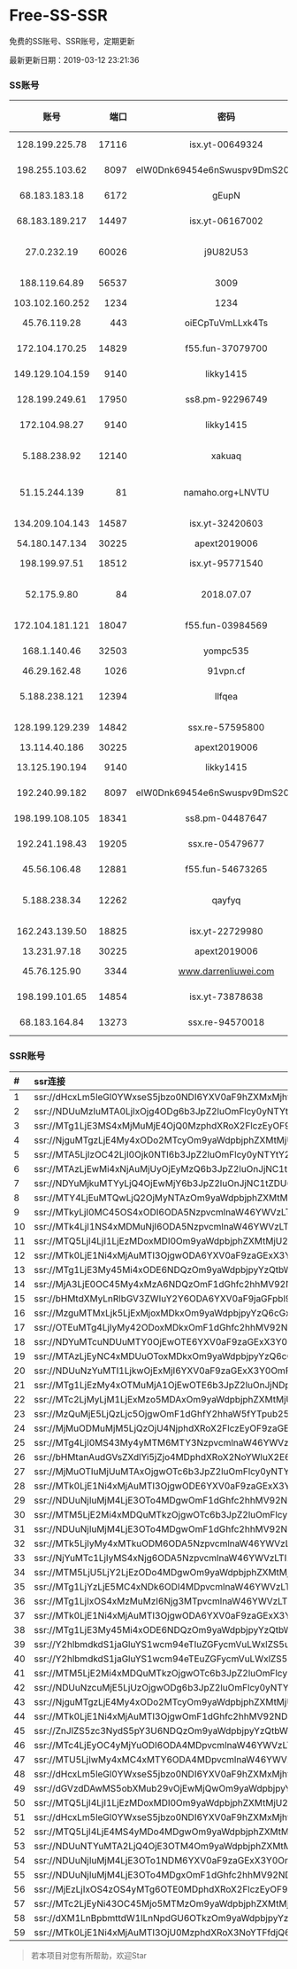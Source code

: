 # Free-SS-SSR

免费的SS账号、SSR账号，定期更新

最新更新日期：2019-03-12 23:21:36 

### SS账号

|账号|端口|密码|加密方式|更新时间|国家|
|:-----:|-----:|:----:|:----:|:----:|:----:|
|128.199.225.78|17116|isx.yt-00649324|aes-256-cfb|23:17:05|SG|
|198.255.103.62|8097|eIW0Dnk69454e6nSwuspv9DmS201tQ0D|aes-256-cfb|23:17:15|US|
|68.183.183.18|6172|gEupN|aes-256-cfb|23:17:17|SG|
|68.183.189.217|14497|isx.yt-06167002|aes-256-cfb|23:17:05|SG|
|27.0.232.19|60026|j9U82U53|xchacha20-ietf-poly1305|22:32:49|HK|
|188.119.64.89|56537|3009|aes-256-cfb|22:37:12|RU|
|103.102.160.252|1234|1234|rc4-md5|22:57:06|JP|
|45.76.119.28|443|oiECpTuVmLLxk4Ts|aes-256-cfb|23:17:06|AU|
|172.104.170.25|14829|f55.fun-37079700|aes-256-cfb|23:17:05|SG|
|149.129.104.159|9140|likky1415|aes-256-cfb|23:07:13|HK|
|128.199.249.61|17950|ss8.pm-92296749|aes-256-cfb|23:17:06|SG|
|172.104.98.27|9140|likky1415|aes-256-cfb|23:07:14|JP|
|5.188.238.92|12140|xakuaq|chacha20-ietf-poly1305|23:17:15|BR|
|51.15.244.139|81|namaho.org+LNVTU|chacha20-ietf-poly1305|23:17:04|FR|
|134.209.104.143|14587|isx.yt-32420603|aes-256-cfb|23:17:05|SG|
|54.180.147.134|30225|apext2019006|chacha20|23:17:11|KR|
|198.199.97.51|18512|isx.yt-95771540|aes-256-cfb|23:17:04|US|
|52.175.9.80|84|2018.07.07|chacha20-ietf-poly1305|22:47:19|HK|
|172.104.181.121|18047|f55.fun-03984569|aes-256-cfb|23:17:06|SG|
|168.1.140.46|32503|yompc535|aes-256-cfb|23:17:13|AU|
|46.29.162.48|1026|91vpn.cf|rc4-md5|23:17:18|RU|
|5.188.238.121|12394|llfqea|chacha20-ietf-poly1305|23:17:15|BR|
|128.199.129.239|14842|ssx.re-57595800|aes-256-cfb|23:17:06|SG|
|13.114.40.186|30225|apext2019006|chacha20|23:17:16|JP|
|13.125.190.194|9140|likky1415|aes-256-cfb|23:12:23|KR|
|192.240.99.182|8097|eIW0Dnk69454e6nSwuspv9DmS201tQ0D|aes-256-cfb|23:17:05|US|
|198.199.108.105|18341|ss8.pm-04487647|aes-256-cfb|23:17:04|US|
|192.241.198.43|19205|ssx.re-05479677|aes-256-cfb|23:17:04|US|
|45.56.106.48|12881|f55.fun-54673265|aes-256-cfb|23:17:03|US|
|5.188.238.34|12262|qayfyq|chacha20-ietf-poly1305|23:17:14|BR|
|162.243.139.50|18825|isx.yt-22729980|aes-256-cfb|23:17:04|US|
|13.231.97.18|30225|apext2019006|chacha20|23:17:13|JP|
|45.76.125.90|3344|www.darrenliuwei.com|aes-256-cfb|23:17:57|AU|
|198.199.101.65|14854|isx.yt-73878638|aes-256-cfb|23:17:04|US|
|68.183.164.84|13273|ssx.re-94570018|aes-256-cfb|23:17:05|US|


### SSR账号

|#|ssr连接|
|:-----|:-----|
|1|ssr://dHcxLm5leGl0YWxseS5jbzo0NDI6YXV0aF9hZXMxMjhfc2hhMTphZXMtMTI4LWN0cjpwbGFpbjpjbm93VkZOUlVpRkpLaVpqUkNNM0pRLz9yZW1hcmtzPVUxTlNWRTlQVEY5T2IyUmxPdVdQc09hNXZ1ZWNnU0RrdUszbGpZN25sTFhrdjZFb1NHbE9aWFFwNXBXdzVvMnU1TGl0NWItRCZncm91cD1WMWRYTGxOVFVsUlBUMHd1UTA5Tg|
|2|ssr://NDUuMzIuMTA0LjIxOjg4ODg6b3JpZ2luOmFlcy0yNTYtY2ZiOnBsYWluOk1USXpORFUyTGk0Lz9wcm90b3BhcmFtPVRtOXVaUSZyZW1hcmtzPVUxTlNWRTlQVEY5T2IyUmxPZyZncm91cD1WMWRYTGxOVFVsUlBUMHd1UTA5Tg|
|3|ssr://MTg1LjE3MS4xMjMuMjE4OjQ0MzphdXRoX2FlczEyOF9zaGExOmFlcy0yNTYtY2ZiOnBsYWluOlUzVmpiRzkxWkM1d2NtOC8_b2Jmc3BhcmFtPU4yTmlPV1UwTG0xcFkzSnZjMjltZEM1amIyMCZwcm90b3BhcmFtPU5EcHpkV05zYjNWa0xuUnZjREV4JnJlbWFya3M9VTFOU1ZFOVBURjlPYjJSbE9nJmdyb3VwPVYxZFhMbE5UVWxSUFQwd3VRMDlO|
|4|ssr://NjguMTgzLjE4My4xODo2MTcyOm9yaWdpbjphZXMtMjU2LWNmYjpwbGFpbjpaMFYxY0U0Lz9yZW1hcmtzPVUxTlNWRTlQVEY5T2IyUmxPdWUtanVXYnZTQSZncm91cD1WMWRYTGxOVFVsUlBUMHd1UTA5Tg|
|5|ssr://MTA5LjIzOC42LjI0Ojk0NTI6b3JpZ2luOmFlcy0yNTYtY2ZiOnBsYWluOmNuRmhNekJYVERSRVpFRjJaMGxHUnpaR2N6TjZibnBVWVEvP3JlbWFya3M9VTFOU1ZFOVBURjlPYjJSbE91YXpsZVdidlNBJmdyb3VwPVYxZFhMbE5UVWxSUFQwd3VRMDlO|
|6|ssr://MTAzLjEwMi4xNjAuMjUyOjEyMzQ6b3JpZ2luOnJjNC1tZDU6cGxhaW46TVRJek5BLz9yZW1hcmtzPVUxTlNWRTlQVEY5T2IyUmxPZyZncm91cD1WMWRYTGxOVFVsUlBUMHd1UTA5Tg|
|7|ssr://NDYuMjkuMTYyLjQ4OjEwMjY6b3JpZ2luOnJjNC1tZDU6cGxhaW46T1RGMmNHNHVZMlkvP3JlbWFya3M9VTFOU1ZFOVBURjlPYjJSbE91U19oT2U5bC1hV3J5QSZncm91cD1WMWRYTGxOVFVsUlBUMHd1UTA5Tg|
|8|ssr://MTY4LjEuMTQwLjQ2OjMyNTAzOm9yaWdpbjphZXMtMjU2LWNmYjpwbGFpbjplVzl0Y0dNMU16VS8_cmVtYXJrcz1VMU5TVkU5UFRGOU9iMlJsT2cmZ3JvdXA9VjFkWExsTlRVbFJQVDB3dVEwOU4|
|9|ssr://MTkyLjI0MC45OS4xODI6ODA5NzpvcmlnaW46YWVzLTI1Ni1jZmI6cGxhaW46WlVsWE1FUnVhelk1TkRVMFpUWnVVM2QxYzNCMk9VUnRVekl3TVhSUk1FUS8_b2Jmc3BhcmFtPU1URGxoWU14ZE9henFPV0dqRHBvZEhSd09pOHZkQzVqYmk5RlIwcEplWEpzJnByb3RvcGFyYW09ZEM1dFpTOVRVMUpUVlVJJnJlbWFya3M9VTFOU1ZFOVBURjlPYjJSbE9nJmdyb3VwPVYxZFhMbE5UVWxSUFQwd3VRMDlO|
|10|ssr://MTk4LjI1NS4xMDMuNjI6ODA5NzpvcmlnaW46YWVzLTI1Ni1jZmI6cGxhaW46WlVsWE1FUnVhelk1TkRVMFpUWnVVM2QxYzNCMk9VUnRVekl3TVhSUk1FUS8_b2Jmc3BhcmFtPU1URGxoWU14ZE9henFPV0dqRHBvZEhSd09pOHZkQzVqYmk5RlIwcEplWEpzJnByb3RvcGFyYW09ZEM1dFpTOVRVMUpUVlVJJnJlbWFya3M9VTFOU1ZFOVBURjlPYjJSbE91ZS1qdVdidlNBJmdyb3VwPVYxZFhMbE5UVWxSUFQwd3VRMDlO|
|11|ssr://MTQ5LjI4LjI1LjEzMDoxMDI0Om9yaWdpbjphZXMtMjU2LWNmYjpwbGFpbjpZbUZ1Ym1scWFYVnFhWFZpZFRnNC8_b2Jmc3BhcmFtPVRtOXVaUSZwcm90b3BhcmFtPVRtOXVaUSZyZW1hcmtzPVUxTlNWRTlQVEY5T2IyUmxPdWUtanVXYnZTQSZncm91cD1WMWRYTGxOVFVsUlBUMHd1UTA5Tg|
|12|ssr://MTk0LjE1Ni4xMjAuMTI3OjgwODA6YXV0aF9zaGExX3Y0OnJjNC1tZDU6aHR0cF9zaW1wbGU6YUhSMGNEb3ZMM1F1WTI0dlJVZEtTWGx5YkEvP29iZnNwYXJhbT1NVERsaFlNeGRPYXpxT1dHakRwb2RIUndPaTh2ZEM1amJpOUZSMHBKZVhKcyZwcm90b3BhcmFtPWRDNXRaUzlUVTFKVFZVSSZyZW1hcmtzPVUxTlNWRTlQVEY5T2IyUmxPdVctdC1XYnZTQSZncm91cD1WMWRYTGxOVFVsUlBUMHd1UTA5Tg|
|13|ssr://MTg1LjE3My45Mi4xODE6NDQzOm9yaWdpbjpyYzQtbWQ1OnBsYWluOmMzTnpjblV1YVdOMS8_b2Jmc3BhcmFtPVRtOXVaUSZwcm90b3BhcmFtPVRtOXVaUSZyZW1hcmtzPVUxTlNWRTlQVEY5T2IyUmxPdVNfaE9lOWwtYVdyeUEmZ3JvdXA9VjFkWExsTlRVbFJQVDB3dVEwOU4|
|14|ssr://MjA3LjE0OC45My4xMzA6NDQzOmF1dGhfc2hhMV92NDphZXMtMjU2LWNmYjp0bHMxLjJfdGlja2V0X2F1dGg6Um1GTWRXNUVZVVpoU0dGdlFEVXhNdy8_b2Jmc3BhcmFtPVRtOXVaUSZwcm90b3BhcmFtPVRtOXVaUSZyZW1hcmtzPVUxTlNWRTlQVEY5T2IyUmxPZyZncm91cD1WMWRYTGxOVFVsUlBUMHd1UTA5Tg|
|15|ssr://bHMtdXMyLnRlbGV3ZWIuY2Y6ODA6YXV0aF9jaGFpbl9hOm5vbmU6aHR0cF9wb3N0OlkzUmpaMlozWDJaeVpXVmZaVGxpTW1Fek9UQS8_b2Jmc3BhcmFtPWJITXRkWE15TG5SbGJHVjNaV0l1WTJZJnByb3RvcGFyYW09VG05dVpRJnJlbWFya3M9VTFOU1ZFOVBURjlPYjJSbE91ZS1qdVdidlNEa3Y0VGxpNUxsaG9qbHQ1N21zNkxuaWJubGhiQkJiV0Y2YjI3bWxiRG1qYTdrdUszbHY0TSZncm91cD1WMWRYTGxOVFVsUlBUMHd1UTA5Tg|
|16|ssr://MzguMTMxLjk5LjExMjoxMDkxOm9yaWdpbjpyYzQ6cGxhaW46Ykc1amJpNXZjbWMvP3Byb3RvcGFyYW09VG05dVpRJnJlbWFya3M9VTFOU1ZFOVBURjlPYjJSbE9nJmdyb3VwPVYxZFhMbE5UVWxSUFQwd3VRMDlO|
|17|ssr://OTEuMTg4LjIyMy42ODoxMDkxOmF1dGhfc2hhMV92NDpyYzQ6cGxhaW46Ykc1amJpNXZjbWMvP3Byb3RvcGFyYW09VG05dVpRJnJlbWFya3M9VTFOU1ZFOVBURjlPYjJSbE9nJmdyb3VwPVYxZFhMbE5UVWxSUFQwd3VRMDlO|
|18|ssr://NDYuMTcuNDUuMTY0OjEwOTE6YXV0aF9zaGExX3Y0OnJjNDpwbGFpbjpiRzVqYmk1dmNtYy8_cHJvdG9wYXJhbT1UbTl1WlEmcmVtYXJrcz1VMU5TVkU5UFRGOU9iMlJsT2cmZ3JvdXA9VjFkWExsTlRVbFJQVDB3dVEwOU4|
|19|ssr://MTAzLjEyNC4xMDUuOToxMDkxOm9yaWdpbjpyYzQ6cGxhaW46Ykc1amJpNXZjbWMvP3Byb3RvcGFyYW09VG05dVpRJnJlbWFya3M9VTFOU1ZFOVBURjlPYjJSbE9nJmdyb3VwPVYxZFhMbE5UVWxSUFQwd3VRMDlO|
|20|ssr://NDUuNzYuMTI1LjkwOjExMjI6YXV0aF9zaGExX3Y0OmFlcy0yNTYtY2ZiOnBsYWluOmQzZDNMbk53YUdGeVpDNWpiMjAvP3JlbWFya3M9VTFOU1ZFOVBURjlPYjJSbE9nJmdyb3VwPVYxZFhMbE5UVWxSUFQwd3VRMDlO|
|21|ssr://MTg1LjEzMy4xOTMuMjA1OjEwOTE6b3JpZ2luOnJjNDpwbGFpbjpiRzVqYmk1dmNtYy8_cmVtYXJrcz1VMU5TVkU5UFRGOU9iMlJsT2cmZ3JvdXA9VjFkWExsTlRVbFJQVDB3dVEwOU4|
|22|ssr://MTc2LjMyLjM1LjExMzo5MDAxOm9yaWdpbjphZXMtMjU2LWNmYjpwbGFpbjpaMlYwZG5CdU1qQXhPREV5TURFLz9vYmZzcGFyYW09VG05dVpRJnByb3RvcGFyYW09VG05dVpRJnJlbWFya3M9VTFOU1ZFOVBURjlPYjJSbE9nJmdyb3VwPVYxZFhMbE5UVWxSUFQwd3VRMDlO|
|23|ssr://MzQuMjE5LjQzLjc5OjgwOmF1dGhfY2hhaW5fYTpub25lOmh0dHBfcG9zdDpZM1JqWjJaM1gyWnlaV1ZmWlRsaU1tRXpPVEEvP29iZnNwYXJhbT1iSE10ZFhNeUxuUmxiR1YzWldJdVkyWSZyZW1hcmtzPVUxTlNWRTlQVEY5T2IyUmxPZyZncm91cD1WMWRYTGxOVFVsUlBUMHd1UTA5Tg|
|24|ssr://MjMuODMuMjM5LjQzOjU4NjphdXRoX2FlczEyOF9zaGExOmFlcy0yNTYtY2ZiOmh0dHBfc2ltcGxlOmJHbHpkV0Z1YkdGdmFta3ViV1UvP29iZnNwYXJhbT1ZMk0wTW1ZJnByb3RvcGFyYW09TVRFME9UWTZhVlZIVTJociZyZW1hcmtzPVUxTlNWRTlQVEY5T2IyUmxPZyZncm91cD1WMWRYTGxOVFVsUlBUMHd1UTA5Tg|
|25|ssr://MTg4LjI0MS43My4yMTM6MTY3NzpvcmlnaW46YWVzLTI1Ni1jZmI6cGxhaW46VVZGMGIweDFkdy8_b2Jmc3BhcmFtPVRtOXVaUSZwcm90b3BhcmFtPVRtOXVaUSZyZW1hcmtzPVUxTlNWRTlQVEY5T2IyUmxPZyZncm91cD1WMWRYTGxOVFVsUlBUMHd1UTA5Tg|
|26|ssr://bHMtanAudGVsZXdlYi5jZjo4MDphdXRoX2NoYWluX2E6bm9uZTpodHRwX3Bvc3Q6WTNSaloyWjNYMlp5WldWZlpHWTNZMk0zTWpnLz9vYmZzcGFyYW09YkhNdGFuQXVkR1ZzWlhkbFlpNWpaZyZwcm90b3BhcmFtPVRtOXVaUSZyZW1hcmtzPVUxTlNWRTlQVEY5T2IyUmxPdWUtanVXYnZTQkJiV0Y2YjI3bWxiRG1qYTdrdUszbHY0TSZncm91cD1WMWRYTGxOVFVsUlBUMHd1UTA5Tg|
|27|ssr://MjMuOTIuMjUuMTAxOjgwOTc6b3JpZ2luOmFlcy0yNTYtY2ZiOnBsYWluOlpVbFhNRVJ1YXpZNU5EVTBaVFp1VTNkMWMzQjJPVVJ0VXpJd01YUlJNRVEvP29iZnNwYXJhbT01THVZNkxTNVUxTlM1ck9vNVlhTU9taDBkSEE2THk5MExtTnVMMFZIU2tsNWNtdyZwcm90b3BhcmFtPWRDNXRaUzlUVTFKVFZVSSZyZW1hcmtzPVUxTlNWRTlQVEY5T2IyUmxPdWUtanVXYnZTRG1sckRtczczb3BiX2x0NTVNYVc1dlpHWGxoYXpsajdnJmdyb3VwPVYxZFhMbE5UVWxSUFQwd3VRMDlO|
|28|ssr://MTk0LjE1Ni4xMjAuMTI3OjgwODE6YXV0aF9zaGExX3Y0OnJjNC1tZDU6aHR0cF9zaW1wbGU6YUhSMGNEb3ZMM1F1WTI0dlJXaGtiVlI0WlEvP29iZnNwYXJhbT01THVZNkxTNVUxTlM1ck9vNVlhTU9taDBkSEE2THk5MExtTnVMMFZIU2tsNWNtdyZwcm90b3BhcmFtPWRDNXRaUzlUVTFKVFZVSSZyZW1hcmtzPVUxTlNWRTlQVEY5T2IyUmxPdVctdC1XYnZTQSZncm91cD1WMWRYTGxOVFVsUlBUMHd1UTA5Tg|
|29|ssr://NDUuNjIuMjM4LjE3OTo4MDgwOmF1dGhfc2hhMV92NDpyYzQtbWQ1Omh0dHBfc2ltcGxlOmFIUjBjRG92TDNRdVkyNHZSVWRLU1hseWJBLz9vYmZzcGFyYW09NUx1WTZMUzVVMU5TNXJPbzVZYU1PbWgwZEhBNkx5OTBMbU51TDBWSFNrbDVjbXcmcHJvdG9wYXJhbT1kQzV0WlM5VFUxSlRWVUkmcmVtYXJrcz1VMU5TVkU5UFRGOU9iMlJsT3VXS29PYUx2LVdrcHlEbHJvbmxwS2ZubGFYbm5JSGxuN3JscFlmbnVyTkVZWFJoUTJsMGVlYVZzT2FOcnVTNHJlV19ndyZncm91cD1WMWRYTGxOVFVsUlBUMHd1UTA5Tg|
|30|ssr://MTM5LjE2Mi4xMDQuMTkzOjgwOTc6b3JpZ2luOmFlcy0yNTYtY2ZiOnBsYWluOlpVbFhNRVJ1YXpZNU5EVTBaVFp1VTNkMWMzQjJPVVJ0VXpJd01YUlJNRVEvP29iZnNwYXJhbT1NVERsaFlNeGRPYXpxT1dHakRwb2RIUndPaTh2ZEM1amJpOUZSMHBKZVhKcyZwcm90b3BhcmFtPWRDNXRaUzlUVTFKVFZVSSZyZW1hcmtzPVUxTlNWRTlQVEY5T2IyUmxPdWFYcGVhY3JDRGt1SnprdXF6cGc3M2xrNEhsdDUzbGpMcE1hVzV2WkdYbWxiRG1qYTdrdUszbHY0TSZncm91cD1WMWRYTGxOVFVsUlBUMHd1UTA5Tg|
|31|ssr://NDUuNjIuMjM4LjE3OTo4MDgwOmF1dGhfc2hhMV92NDpyYzQtbWQ1Omh0dHBfc2ltcGxlOmFIUjBjRG92TDNRdVkyNHZSVWRLU1hseWJBLz9vYmZzcGFyYW09NUx1WTZMUzVVMU5TNXJPbzVZYU1PbWgwZEhBNkx5OTBMbU51TDBWSFNrbDVjbXcmcHJvdG9wYXJhbT1kQzV0WlM5VFUxSlRWVUkmcmVtYXJrcz1VMU5TVkU5UFRGOU9iMlJsT3VXS29PYUx2LVdrcHlEbHJvbmxwS2ZubGFYbm5JSGxuN3JscFlmbnVyTkVZWFJoUTJsMGVlYVZzT2FOcnVTNHJlV19ndyZncm91cD1WMWRYTGxOVFVsUlBUMHd1UTA5Tg|
|32|ssr://MTk5LjIyMy4xMTkuODM6ODA5NzpvcmlnaW46YWVzLTI1Ni1jZmI6cGxhaW46WlVsWE1FUnVhelk1TkRVMFpUWnVVM2QxYzNCMk9VUnRVekl3TVhSUk1FUS8_b2Jmc3BhcmFtPTVMdVk2TFM1VTFOUzVyT281WWFNT21oMGRIQTZMeTkwTG1OdUwwVkhTa2w1Y213JnByb3RvcGFyYW09ZEM1dFpTOVRVMUpUVlVJJnJlbWFya3M9VTFOU1ZFOVBURjlPYjJSbE91ZS1qdVdidlNBJmdyb3VwPVYxZFhMbE5UVWxSUFQwd3VRMDlO|
|33|ssr://NjYuMTc1LjIyMS4xNjg6ODA5NzpvcmlnaW46YWVzLTI1Ni1jZmI6cGxhaW46WlVsWE1FUnVhelk1TkRVMFpUWnVVM2QxYzNCMk9VUnRVekl3TVhSUk1FUS8_b2Jmc3BhcmFtPTVMdVk2TFM1VTFOUzVyT281WWFNT21oMGRIQTZMeTkwTG1OdUwwVkhTa2w1Y213JnByb3RvcGFyYW09ZEM1dFpTOVRVMUpUVlVJJnJlbWFya3M9VTFOU1ZFOVBURjlPYjJSbE91ZS1qdVdidlNEbGlxRGxpS25ucG9fbHNMemt1cHJsdDU3b3RMbmxpS25va3BsTWFXNXZaR1htbGJEbWphN2t1SzNsdjRNJmdyb3VwPVYxZFhMbE5UVWxSUFQwd3VRMDlO|
|34|ssr://MTM5LjU5LjY2LjEzODo4MDgwOm9yaWdpbjphZXMtMjU2LWNmYjpwbGFpbjpNemhsT1dVNC8_b2Jmc3BhcmFtPVRtOXVaUSZwcm90b3BhcmFtPVRtOXVaUSZyZW1hcmtzPVUxTlNWRTlQVEY5T2IyUmxPdVdOc09XNnBpRGxqYUhudXJQbG9aVGxoWXZwZ3Fibmo2M2xpcURudlpmbHNKUkVhV2RwZEdGc1QyTmxZVzdtbGJEbWphN2t1SzNsdjRNJmdyb3VwPVYxZFhMbE5UVWxSUFQwd3VRMDlO|
|35|ssr://MTg1LjYzLjE5MC4xNDk6ODI4MDpvcmlnaW46YWVzLTI1Ni1jZmI6cGxhaW46ZVZRMlZsVXkvP29iZnNwYXJhbT1UbTl1WlEmcHJvdG9wYXJhbT1UbTl1WlEmcmVtYXJrcz1VMU5TVkU5UFRGOU9iMlJsT3Vhc3AtYTBzaUEmZ3JvdXA9VjFkWExsTlRVbFJQVDB3dVEwOU4|
|36|ssr://MTg1LjIxOS4xMzMuMzI6Njg3MTpvcmlnaW46YWVzLTI1Ni1jZmI6cGxhaW46TWpNME1EVlplVFJhZFU1MU1IQlRhUS8_b2Jmc3BhcmFtPVRtOXVaUSZwcm90b3BhcmFtPVRtOXVaUSZyZW1hcmtzPVUxTlNWRTlQVEY5T2IyUmxPdVdjbi1pQXMtV0Z0aUEmZ3JvdXA9VjFkWExsTlRVbFJQVDB3dVEwOU4|
|37|ssr://MTk0LjE1Ni4xMjAuMTI3OjgwODA6YXV0aF9zaGExX3Y0OnJjNC1tZDU6aHR0cF9zaW1wbGU6YUhSMGNEb3ZMM1F1WTI0dlJVZEtTWGx5YkEvP29iZnNwYXJhbT1NVERsaFlNeGRPYXpxT1dHakRwb2RIUndPaTh2ZEM1amJpOUZSMHBKZVhKcyZwcm90b3BhcmFtPWRDNXRaUzlUVTFKVFZVSSZyZW1hcmtzPVUxTlNWRTlQVEY5T2IyUmxPdVctdC1XYnZTQSZncm91cD1WMWRYTGxOVFVsUlBUMHd1UTA5Tg|
|38|ssr://MTg1LjE3My45Mi4xODE6NDQzOm9yaWdpbjpyYzQtbWQ1OnBsYWluOmMzTnpjblV1YVdOMS8_cmVtYXJrcz1VMU5TVkU5UFRGOU9iMlJsT3VTX2hPZTlsLWFXcnlBJmdyb3VwPVYxZFhMbE5UVWxSUFQwd3VRMDlO|
|39|ssr://Y2hlbmdkdS1jaGluYS1wcm94eTIuZGFycmVuLWxlZS5uZXQ6ODA4MTpvcmlnaW46cmM0LW1kNTpwbGFpbjpPREE0TVEvP3JlbWFya3M9VTFOU1ZFOVBURjlPYjJSbE91V2JtLVczbmVlY2dlYUlrT21EdmVXNGdpRG5sTFhrdjZFJmdyb3VwPVYxZFhMbE5UVWxSUFQwd3VRMDlO|
|40|ssr://Y2hlbmdkdS1jaGluYS1wcm94eTEuZGFycmVuLWxlZS5uZXQ6ODA4MTpvcmlnaW46cmM0LW1kNTpwbGFpbjpPREE0TVEvP3JlbWFya3M9VTFOU1ZFOVBURjlPYjJSbE91V2JtLVczbmVlY2dlYUlrT21EdmVXNGdpRG5sTFhrdjZFJmdyb3VwPVYxZFhMbE5UVWxSUFQwd3VRMDlO|
|41|ssr://MTM5LjE2Mi4xMDQuMTkzOjgwOTc6b3JpZ2luOmFlcy0yNTYtY2ZiOnBsYWluOlpVbFhNRVJ1YXpZNU5EVTBaVFp1VTNkMWMzQjJPVVJ0VXpJd01YUlJNRVEvP29iZnNwYXJhbT1NVERsaFlNeGRPYXpxT1dHakRwb2RIUndPaTh2ZEM1amJpOUZSMHBKZVhKcyZwcm90b3BhcmFtPWRDNXRaUzlUVTFKVFZVSSZyZW1hcmtzPVUxTlNWRTlQVEY5T2IyUmxPdWFYcGVhY3JDRGt1SnprdXF6cGc3M2xrNEhsdDUzbGpMcE1hVzV2WkdYbWxiRG1qYTdrdUszbHY0TSZncm91cD1WMWRYTGxOVFVsUlBUMHd1UTA5Tg|
|42|ssr://NDUuNzcuMjE5LjUzOjgwODg6b3JpZ2luOmFlcy0yNTYtY2ZiOnBsYWluOk9ETXpORGN6T0RFLz9vYmZzcGFyYW09VG05dVpRJnByb3RvcGFyYW09VG05dVpRJnJlbWFya3M9VTFOU1ZFOVBURjlPYjJSbE91ZS1qdVdidlNEbWxyRG1zNzNvcGJfbHQ1N25tcTdtbHFfbGphSG5pYm5udTdSRGFHOXZjR0htbGJEbWphN2t1SzNsdjRNJmdyb3VwPVYxZFhMbE5UVWxSUFQwd3VRMDlO|
|43|ssr://NjguMTgzLjE4My4xODo2MTcyOm9yaWdpbjphZXMtMjU2LWNmYjpwbGFpbjpaMFYxY0U0Lz9yZW1hcmtzPVUxTlNWRTlQVEY5T2IyUmxPZyZncm91cD1WMWRYTGxOVFVsUlBUMHd1UTA5Tg|
|44|ssr://MTk0LjE1Ni4xMjAuMTI3OjgwOmF1dGhfc2hhMV92NDpyYzQtbWQ1Omh0dHBfc2ltcGxlOmRDNXRaUzlUVTFKVFZVSS8_b2Jmc3BhcmFtPTVMdVk2TFM1VTFOUzVyT281WWFNT21oMGRIQTZMeTkwTG1OdUwwVkhTa2w1Y213JnByb3RvcGFyYW09ZEM1dFpTOVRVMUpUVlVJJnJlbWFya3M9VTFOU1ZFOVBURjlPYjJSbE91Vy10LVdidlNBJmdyb3VwPVYxZFhMbE5UVWxSUFQwd3VRMDlO|
|45|ssr://ZnJlZS5zc3NydS5pY3U6NDQzOm9yaWdpbjpyYzQtbWQ1Omh0dHBfc2ltcGxlOmMzTnpjblV1YVdOMS8_b2Jmc3BhcmFtPVRtOXVaUSZwcm90b3BhcmFtPVRtOXVaUSZyZW1hcmtzPVUxTlNWRTlQVEY5T2IyUmxPdVNfaE9lOWwtYVdyeUEmZ3JvdXA9VjFkWExsTlRVbFJQVDB3dVEwOU4|
|46|ssr://MTc4LjEyOC4yMjYuODI6ODA4MDpvcmlnaW46YWVzLTI1Ni1jZmI6cGxhaW46TWpObFlXTS8_b2Jmc3BhcmFtPVRtOXVaUSZwcm90b3BhcmFtPVRtOXVaUSZyZW1hcmtzPVUxTlNWRTlQVEY5T2IyUmxPdVc0ak9pRmlpQSZncm91cD1WMWRYTGxOVFVsUlBUMHd1UTA5Tg|
|47|ssr://MTU5LjIwMy4xMC4xMTY6ODA4MDpvcmlnaW46YWVzLTI1Ni1jZmI6cGxhaW46WldGak9XUS8_b2Jmc3BhcmFtPVRtOXVaUSZwcm90b3BhcmFtPVRtOXVaUSZyZW1hcmtzPVUxTlNWRTlQVEY5T2IyUmxPdVdLb09hTHYtV2tweURscm9ubHBLZm5sYVhubklIbHBKcmt2S2JscEpwRWFXZHBkR0ZzVDJObFlXN21sYkRtamE3a3VLM2x2NE0mZ3JvdXA9VjFkWExsTlRVbFJQVDB3dVEwOU4|
|48|ssr://dHcxLm5leGl0YWxseS5jbzo0NDI6YXV0aF9hZXMxMjhfc2hhMTphZXMtMTI4LWN0cjpwbGFpbjpjbm93VkZOUlVpRkpLaVpqUkNNM0pRLz9yZW1hcmtzPVUxTlNWRTlQVEY5T2IyUmxPdVdQc09hNXZ1ZWNnU0RrdUszbGpZN25sTFhrdjZFb1NHbE9aWFFwNXBXdzVvMnU1TGl0NWItRCZncm91cD1WMWRYTGxOVFVsUlBUMHd1UTA5Tg|
|49|ssr://dGVzdDAwMS5obXMub29vOjEwMjQwOm9yaWdpbjpyYzQtbWQ1OnBsYWluOmQyRnNaWE0vP3JlbWFya3M9VTFOU1ZFOVBURjlPYjJSbE91aTB0ZVczbnVlY2dlbTdsT2lsdi1XTmwtVzNudVdGdE9TNWllVzRnaURubExYa3Y2SG1sYkRtamE3a3VLM2x2NE0mZ3JvdXA9VjFkWExsTlRVbFJQVDB3dVEwOU4|
|50|ssr://MTQ5LjI4LjI1LjEzMDoxMDI0Om9yaWdpbjphZXMtMjU2LWNmYjpwbGFpbjpZbUZ1Ym1scWFYVnFhWFZpZFRnNC8_cmVtYXJrcz1VMU5TVkU5UFRGOU9iMlJsT3VlLWp1V2J2U0EmZ3JvdXA9VjFkWExsTlRVbFJQVDB3dVEwOU4|
|51|ssr://dHcxLm5leGl0YWxseS5jbzo0NDI6YXV0aF9hZXMxMjhfc2hhMTphZXMtMTI4LWN0cjpwbGFpbjpjbm93VkZOUlVpRkpLaVpqUkNNM0pRLz9yZW1hcmtzPVUxTlNWRTlQVEY5T2IyUmxPdVdQc09hNXZ1ZWNnU0RrdUszbGpZN25sTFhrdjZFb1NHbE9aWFFwNXBXdzVvMnU1TGl0NWItRCZncm91cD1WMWRYTGxOVFVsUlBUMHd1UTA5Tg|
|52|ssr://MTQ5LjI4LjE4MS4yMDo4MDgwOm9yaWdpbjphZXMtMjU2LWNmYjpwbGFpbjpaalV5TTJNLz9vYmZzcGFyYW09VG05dVpRJnByb3RvcGFyYW09VG05dVpRJnJlbWFya3M9VTFOU1ZFOVBURjlPYjJSbE91ZS1qdVdidlNBJmdyb3VwPVYxZFhMbE5UVWxSUFQwd3VRMDlO|
|53|ssr://NDUuNTYuMTA2LjQ4OjE3OTM4Om9yaWdpbjphZXMtMjU2LWNmYjpwbGFpbjpaalUxTG1aMWJpMDROakE0TmpreE5RLz9yZW1hcmtzPVUxTlNWRTlQVEY5T2IyUmxPZyZncm91cD1WMWRYTGxOVFVsUlBUMHd1UTA5Tg|
|54|ssr://NDUuNjIuMjM4LjE3OTo1NDM6YXV0aF9zaGExX3Y0OnJjNC1tZDU6aHR0cF9zaW1wbGU6YUhSMGNEb3ZMM1F1WTI0dlVrUXdSRGR6ZUEvP29iZnNwYXJhbT01THVZNkxTNVUxTlM1ck9vNVlhTU9taDBkSEE2THk5MExtTnVMMFZIU2tsNWNtdyZwcm90b3BhcmFtPWRDNXRaUzlUVTFKVFZVSSZyZW1hcmtzPVUxTlNWRTlQVEY5T2IyUmxPdVdLb09hTHYtV2tweURscm9ubHBLZm5sYVhubklIbG43cmxwWWZudXJORVlYUmhRMmwwZWVhVnNPYU5ydVM0cmVXX2d3Jmdyb3VwPVYxZFhMbE5UVWxSUFQwd3VRMDlO|
|55|ssr://NDUuNjIuMjM4LjE3OTo4MDgxOmF1dGhfc2hhMV92NDpyYzQtbWQ1Omh0dHBfc2ltcGxlOmFIUjBjRG92TDNRdVkyNHZSV2hrYlZSNFpRLz9vYmZzcGFyYW09NUx1WTZMUzVVMU5TNXJPbzVZYU1PbWgwZEhBNkx5OTBMbU51TDBWSFNrbDVjbXcmcHJvdG9wYXJhbT1kQzV0WlM5VFUxSlRWVUkmcmVtYXJrcz1VMU5TVkU5UFRGOU9iMlJsT3VXS29PYUx2LVdrcHlEbHJvbmxwS2ZubGFYbm5JSGxuN3JscFlmbnVyTkVZWFJoUTJsMGVlYVZzT2FOcnVTNHJlV19ndyZncm91cD1WMWRYTGxOVFVsUlBUMHd1UTA5Tg|
|56|ssr://MjEzLjIxOS4zOS4yMTg6OTE0MDphdXRoX2FlczEyOF9tZDU6YWVzLTEyOC1jdHI6aHR0cF9zaW1wbGU6YkdscmEza3hOREUxLz9vYmZzcGFyYW09VG05dVpRJnByb3RvcGFyYW09VG05dVpRJnJlbWFya3M9VTFOU1ZFOVBURjlPYjJSbE91aUxzZVdidlNBJmdyb3VwPVYxZFhMbE5UVWxSUFQwd3VRMDlO|
|57|ssr://MTc2LjEyNi43OC45Mjo5MTMzOm9yaWdpbjphZXMtMjU2LWNmYjpwbGFpbjpUbkpHTWxNei8_b2Jmc3BhcmFtPVRtOXVaUSZwcm90b3BhcmFtPVRtOXVaUSZyZW1hcmtzPVUxTlNWRTlQVEY5T2IyUmxPdWFOdC1XRml5QSZncm91cD1WMWRYTGxOVFVsUlBUMHd1UTA5Tg|
|58|ssr://dXM1LnBpbmttdW1lLnNpdGU6OTkzOm9yaWdpbjpyYzQtbWQ1OnBsYWluOk1qQXhPUzR3TXk0d053Lz9vYmZzcGFyYW09VG05dVpRJnByb3RvcGFyYW09VG05dVpRJnJlbWFya3M9VTFOU1ZFOVBURjlPYjJSbE9nJmdyb3VwPVYxZFhMbE5UVWxSUFQwd3VRMDlO|
|59|ssr://MTk0LjE1Ni4xMjAuMTI3OjU0MzphdXRoX3NoYTFfdjQ6cmM0LW1kNTpodHRwX3NpbXBsZTphSFIwY0RvdkwzUXVZMjR2VWtRd1JEZHplQS8_b2Jmc3BhcmFtPTVMdVk2TFM1VTFOUzVyT281WWFNT21oMGRIQTZMeTkwTG1OdUwwVkhTa2w1Y213JnByb3RvcGFyYW09ZEM1dFpTOVRVMUpUVlVJJnJlbWFya3M9VTFOU1ZFOVBURjlPYjJSbE91Vy10LVdidlNBJmdyb3VwPVYxZFhMbE5UVWxSUFQwd3VRMDlO|


> 若本项目对您有所帮助，欢迎Star